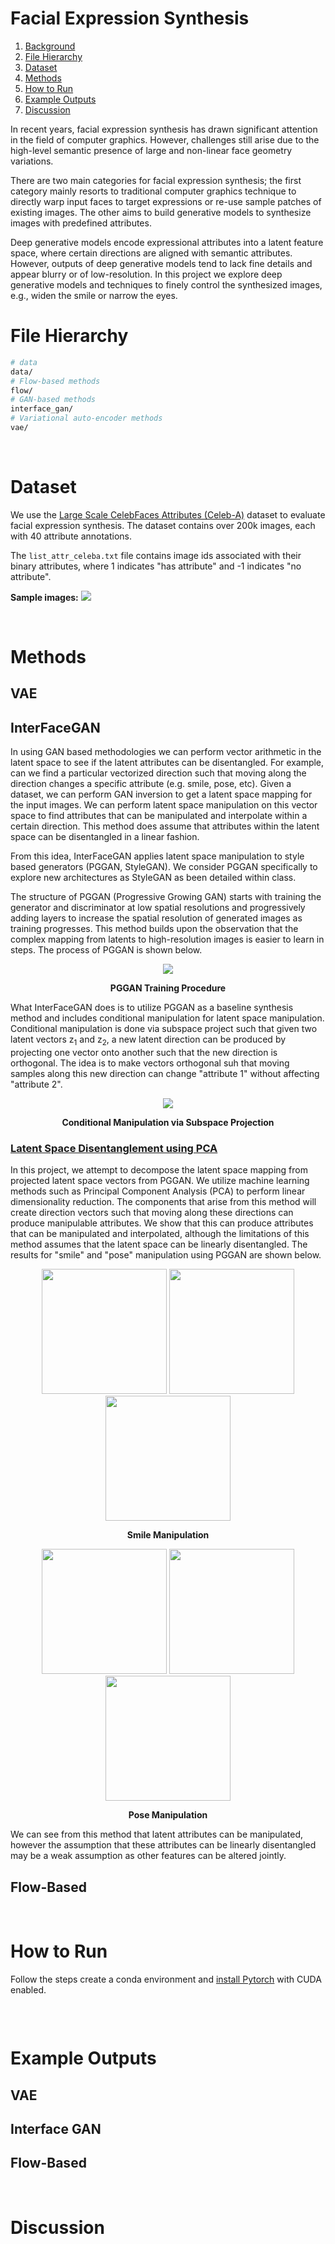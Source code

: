 # Facial Expression Synthesis

1. [Background](#background)
2. [File Hierarchy](#file-hierarchy)
3. [Dataset](#dataset)
4. [Methods](#methods)
5. [How to Run](#how-to-run)
5. [Example Outputs](#example-outputs)
5. [Discussion](#discussion)


In recent years, facial expression synthesis has drawn significant attention in the field of computer graphics. However, challenges still arise due to the high-level semantic presence of large and non-linear face geometry variations. 

There are two main categories for facial expression synthesis; the first category mainly resorts to traditional computer graphics technique to directly warp input faces to target expressions or re-use sample patches of existing images. The other aims to build generative models to synthesize images with predefined attributes. 

Deep generative models encode expressional attributes into a latent feature space, where certain directions are aligned with semantic attributes. However, outputs of deep generative models tend to lack fine details and appear blurry or of low-resolution. In this project we explore deep generative models and techniques to finely control the synthesized
images, e.g., widen the smile or narrow the eyes. 




# File Hierarchy 
```bash
# data
data/
# Flow-based methods
flow/
# GAN-based methods 
interface_gan/
# Variational auto-encoder methods
vae/
```

<br>

# Dataset
We use the [Large Scale CelebFaces Attributes (Celeb-A)](http://mmlab.ie.cuhk.edu.hk/projects/CelebA.html) dataset to evaluate facial expression synthesis. The dataset contains over 200k images, each with 40 attribute annotations. 

The ```list_attr_celeba.txt``` file contains image ids associated with their binary attributes, where 1 indicates "has attribute" and -1 indicates "no attribute". 



**Sample images:**
 <img src="imgs/celeba_samples.png"  widtht="300"/> 

<br>

# Methods

## <b>VAE</b> 

## <b>InterFaceGAN</b>

In using GAN based methodologies we can perform vector arithmetic in the latent space to see if the latent attributes can be disentangled. For example, can we find a particular vectorized direction such that moving along the direction changes a specific attribute (e.g. smile, pose, etc). Given a dataset, we can perform GAN inversion to get a latent space mapping for the input images. We can perform latent space manipulation on this vector space to find attributes that can be manipulated and interpolate within a certain direction. This method does assume that attributes within the latent space can be disentangled in a linear fashion.

From this idea, InterFaceGAN applies latent space manipulation to style based generators (PGGAN, StyleGAN). We consider PGGAN specifically to explore new architectures as StyleGAN as been detailed within class.

The structure of PGGAN (Progressive Growing GAN) starts with training the generator and discriminator at low spatial resolutions and progressively adding layers to increase the spatial resolution of generated images as training progresses. This method builds upon the observation that the complex mapping from latents to high-resolution images is easier to learn in steps. The process of PGGAN is shown below.

<figure>
    <p align="center">
        <img src="imgs/pggan.PNG"  widtht="300" /> 
    </p>
</figure>

<p align="center">
    <b>PGGAN Training Procedure</b>
</p>

What InterFaceGAN does is to utilize PGGAN as a baseline synthesis method and includes conditional manipulation for latent space manipulation. Conditional manipulation is done via subspace project such that given two latent vectors z<sub>1</sub> and z<sub>2</sub>, a new latent direction can be produced by projecting one vector onto another such that the new direction is orthogonal. The idea is to make vectors orthogonal suh that moving samples along this new direction can change "attribute 1" without affecting "attribute 2".

<figure>
    <p align="center">
        <img src="imgs/subspace.PNG"  widtht="300" /> 
    </p>
</figure>

<p align="center">
    <b>Conditional Manipulation via Subspace Projection</b>
</p>

### <u>Latent Space Disentanglement using PCA</u>

In this project, we attempt to decompose the latent space mapping from projected latent space vectors from PGGAN. We utilize machine learning methods such as Principal Component Analysis (PCA) to perform linear dimensionality reduction. The components that arise from this method will create direction vectors such that moving along these directions can produce manipulable attributes. We show that this can produce attributes that can be manipulated and interpolated, although the limitations of this method assumes that the latent space can be linearly disentangled. The results for "smile" and "pose" manipulation using PGGAN are shown below.

<figure>
    <p align="center">
        <img src="interfacegan/pca_smile/out0/000000.jpg" width="200" />
        <img src="interfacegan/pca_smile/out0/000008.jpg" width="200" /> 
        <img src="interfacegan/pca_smile/out0/000019.jpg" width="200" />
    </p>
</figure>

<p align="center">
    <b>Smile Manipulation</b>
</p>

<figure>
    <p align="center">
        <img src="interfacegan/pca_pose/out0/000000.jpg" width="200" />
        <img src="interfacegan/pca_pose/out0/000008.jpg" width="200" /> 
        <img src="interfacegan/pca_pose/out0/000019.jpg" width="200" />
    </p>
</figure>

<p align="center">
    <b>Pose Manipulation</b>
</p>

We can see from this method that latent attributes can be manipulated, however the assumption that these attributes can be linearly disentangled may be a weak assumption as other features can be altered jointly.

## <b>Flow-Based</b>

<br>


# How to Run
Follow the steps create a conda environment and [install Pytorch](https://pytorch.org/) with CUDA enabled.

```bash

```

<br>

# Example Outputs

## VAE 

## Interface GAN 

## Flow-Based

<br>


# Discussion
